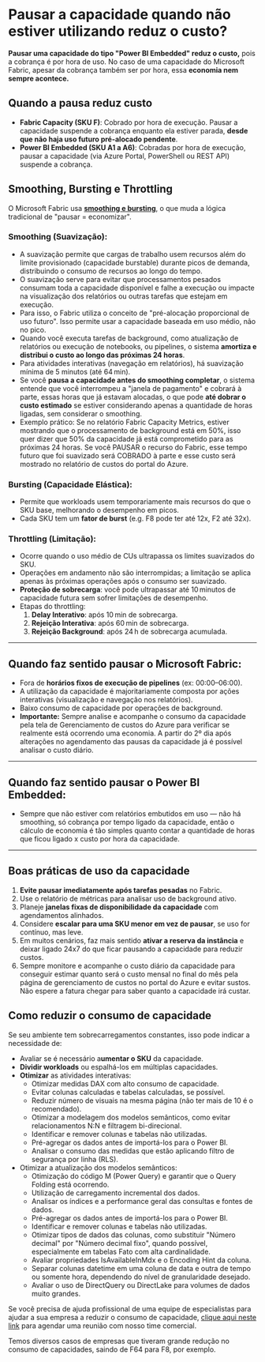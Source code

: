 # Pausar a capacidade quando não estiver utilizando reduz o custo?

**Pausar uma capacidade do tipo "Power BI Embedded" reduz o custo,** pois a cobrança é por hora de uso. No caso de uma capacidade do Microsoft Fabric, apesar da cobrança também ser por hora, essa **economia nem sempre acontece.**

## Quando a pausa reduz custo

* **Fabric Capacity (SKU F)**: Cobrado por hora de execução. Pausar a capacidade suspende a cobrança enquanto ela estiver parada, **desde que não haja uso futuro pré-alocado pendente**.
* **Power BI Embedded (SKU A1 a A6)**: Cobradas por hora de execução, pausar a capacidade (via Azure Portal, PowerShell ou REST API) suspende a cobrança.



## Smoothing, Bursting e Throttling

O Microsoft Fabric usa [**smoothing e bursting**](https://learn.microsoft.com/en-us/fabric/data-warehouse/compute-capacity-smoothing-throttling), o que muda a lógica tradicional de "pausar = economizar".

### **Smoothing (Suavização):**

* A suavização permite que cargas de trabalho usem recursos além do limite provisionado (capacidade burstable) durante picos de demanda, distribuindo o consumo de recursos ao longo do tempo.
* O suavização serve para evitar que processamentos pesados consumam toda a capacidade disponível e falhe a execução ou impacte na visualização dos relatórios ou outras tarefas que estejam em execução.
* Para isso, o Fabric utiliza o conceito de "pré-alocação proporcional de uso futuro". Isso permite usar a capacidade baseada em uso médio, não no pico.
* Quando você executa tarefas de background, como atualização de relatórios ou execução de notebooks, ou pipelines, o sistema **amortiza e distribui o custo ao longo das próximas 24 horas**.
* Para atividades interativas (navegação em relatórios), há suavização mínima de 5 minutos (até 64 min).
* Se você **pausa a capacidade antes do smoothing completar**, o sistema entende que você interrompeu a "janela de pagamento" e cobrará à parte, essas horas que já estavam alocadas, o que pode **até dobrar o custo estimado** se estiver considerando apenas a quantidade de horas ligadas, sem considerar o smoothing.
* Exemplo prático: Se no relatório Fabric Capacity Metrics, estiver mostrando que o processamento de background está em 50%, isso quer dizer que 50% da capacidade já está comprometido para as próximas 24 horas. Se você PAUSAR o recurso do Fabric, esse tempo futuro que foi suavizado será COBRADO à parte e esse custo será mostrado no relatório de custos do portal do Azure.



### **Bursting** (Capacidade Elástica)**:**

* Permite que workloads usem temporariamente mais recursos do que o SKU base, melhorando o desempenho em picos.
* Cada SKU tem um **fator de burst** (e.g. F8 pode ter até 12x, F2 até 32x).



### Throttling (Limitação)**:**

* Ocorre quando o uso médio de CUs ultrapassa os limites suavizados do SKU.
* Operações em andamento não são interrompidas; a limitação se aplica apenas às próximas operações após o consumo ser suavizado.
* **Proteção de sobrecarga**: você pode ultrapassar até 10 minutos de capacidade futura sem sofrer limitações de desempenho.
* Etapas do throttling:
  1. **Delay Interativo**: após 10 min de sobrecarga.
  2. **Rejeição Interativa**: após 60 min de sobrecarga.
  3. **Rejeição Background**: após 24 h de sobrecarga acumulada.

***

## Quando faz sentido pausar o **Microsoft Fabric**:

* Fora de **horários fixos de execução de pipelines** (ex: 00:00–06:00).
* A utilização da capacidade é majoritariamente composta por ações interativas (visualização e navegação nos relatórios).
* Baixo consumo de capacidade por operações de background.
* **Importante:** Sempre analise e acompanhe o consumo da capacidade pela tela de Gerenciamento de custos do Azure para verificar se realmente está ocorrendo uma economia. A partir do 2º dia após alterações no agendamento das pausas da capacidade já é possível analisar o custo diário.

***

## Quando faz sentido pausar o **Power BI Embedded**:

* Sempre que não estiver com relatórios embutidos em uso — não há smoothing, só cobrança por tempo ligado da capacidade, então o cálculo de economia é tão simples quanto contar a quantidade de horas que ficou ligado x custo por hora da capacidade.

***

## Boas práticas de uso da capacidade

1. **Evite pausar imediatamente após tarefas pesadas** no Fabric.
2. Use o relatório de métricas para analisar uso de background ativo.
3. Planeje **janelas fixas de disponibilidade da capacidade** com agendamentos alinhados.
4. Considere **escalar para uma SKU menor em vez de pausar**, se uso for contínuo, mas leve.
5. Em muitos cenários, faz mais sentido **ativar a reserva da instância** e deixar ligado 24x7 do que ficar pausando a capacidade para reduzir custos.
6. Sempre monitore e acompanhe o custo diário da capacidade para conseguir estimar quanto será o custo mensal no final do mês pela página de gerenciamento de custos no portal do Azure e evitar sustos. Não espere a fatura chegar para saber quanto a capacidade irá custar.



## Como reduzir o consumo de capacidade

Se seu ambiente tem sobrecarregamentos constantes, isso pode indicar a necessidade de:

* Avaliar se é necessário a**umentar o SKU** da capacidade.
* **Dividir workloads** ou espalhá-los em múltiplas capacidades.
* **Otimizar** as atividades interativas:
  * Otimizar medidas DAX com alto consumo de capacidade.
  * Evitar colunas calculadas e tabelas calculadas, se possível.
  * Reduzir número de visuais na mesma página (não ter mais de 10 é o recomendado).
  * Otimizar a modelagem dos modelos semânticos, como evitar relacionamentos N:N e filtragem bi-direcional.
  * Identificar e remover colunas e tabelas não utilizadas.
  * Pré-agregar os dados antes de importá-los para o Power BI.
  * Analisar o consumo das medidas que estão aplicando filtro de segurança por linha (RLS).
* Otimizar a atualização dos modelos semânticos:
  * Otimização do código M (Power Query) e garantir que o Query Folding está ocorrendo.
  * Utilização de carregamento incremental dos dados.
  * Analisar os índices e a performance geral das consultas e fontes de dados.
  * Pré-agregar os dados antes de importá-los para o Power BI.
  * Identificar e remover colunas e tabelas não utilizadas.
  * Otimizar tipos de dados das colunas, como substituir "Número decimal" por "Número decimal fixo", quando possível, especialmente em tabelas Fato com alta cardinalidade.
  * Avaliar propriedades IsAvailableInMdx e o Encoding Hint da coluna.
  * Separar colunas datetime em uma coluna de data e outra de tempo ou somente hora, dependendo do nível de granularidade desejado.
  * Avaliar o uso de DirectQuery ou DirectLake para volumes de dados muito grandes.



Se você precisa de ajuda profissional de uma equipe de especialistas para ajudar a sua empresa a reduzir o consumo de capacidade, [clique aqui neste link](https://powertuning.com.br/reuniao-bi) para agendar uma reunião com nosso time comercial.

Temos diversos casos de empresas que tiveram grande redução no consumo de capacidades, saindo de F64 para F8, por exemplo.
